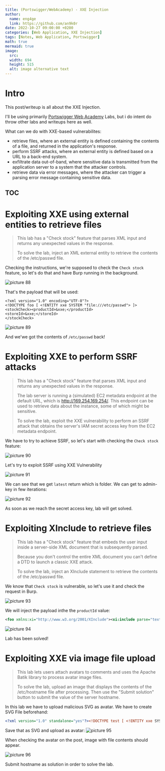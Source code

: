 ```yaml
---
title: (Portswigger/WebAcademy) - XXE Injection
author:
  name: eng4ge
  link: https://github.com/an9k0r
date: 2022-10-27 09:00:00 +0200
categories: [Web Application, XXE Injection]
tags: [Notes, Web Application, Portswigger]
math: true
mermaid: true
image:
  src: 
  width: 694
  height: 515
  alt: image alternative text
---
```

# Intro
This post/writeup is all about the XXE Injection.

I'll be using primarily [Portswigger Web Academy](https://portswigger.net/web-security/xxe) Labs, but i do intent do throw other labs and writeups here as well.

What can we do with XXE-based vulnerabilites:
- retrieve files, where an external entity is defined containing the contents of a file, and returned in the application's response.
- perform SSRF attacks, where an external entity is defined based on a URL to a back-end system.
- exfiltrate data out-of-band, where sensitive data is transmitted from the application server to a system that the attacker controls.
-  retrieve data via error messages, where the attacker can trigger a parsing error message containing sensitive data.

## TOC

# Exploiting XXE using external entities to retrieve files

>  This lab has a "Check stock" feature that parses XML input and returns any unexpected values in the response.
> 
> To solve the lab, inject an XML external entity to retrieve the contents of the /etc/passwd file. 

Checking the instructions, we're supposed to check the `Check stock` feature, so let's do that and have Burp running in the background.

![picture 88](images/777853f2dca23553816522d04d499702489586634bc4de129e2bdf70d3766e5a.png)  

That's the payload that will be used:
```
<?xml version="1.0" encoding="UTF-8"?>
<!DOCTYPE foo [ <!ENTITY xxe SYSTEM "file:///etc/passwd"> ]>
<stockCheck><productId>&xxe;</productId>
<storeId>&xxe;</storeId>
</stockCheck>
```

![picture 89](images/053e784ba1e648de41b08fba2ec4610c18c15ce14dcb2c2af0f8ce5d95035cf5.png)  

And we'we got the contents of `/etc/passwd` back!

# Exploiting XXE to perform SSRF attacks
>  This lab has a "Check stock" feature that parses XML input and returns any unexpected values in the response.
> 
> The lab server is running a (simulated) EC2 metadata endpoint at the default URL, which is http://169.254.169.254/. This endpoint can be used to retrieve data about the instance, some of which might be sensitive.
> 
> To solve the lab, exploit the XXE vulnerability to perform an SSRF attack that obtains the server's IAM secret access key from the EC2 metadata endpoint. 

We have to try to achieve SSRF, so let's start with checking the `Check stock` feature:

![picture 90](images/954e7739686c3328c8370ba4d699b7be4603e8a687486765b6ee9ddfed757e5a.png)  

Let's try to exploit SSRF using XXE Vulnerability

![picture 91](images/0394209e54deae27e40549d819691a9e716e94382d306b8c260b8c61af411b0e.png)  

We can see that we get `latest` return which is folder. We can get to admin-key in few iterations:

![picture 92](images/80feda92882deb816f18bd4596a3de7ad755e74716a018c78ac6191323647fa3.png)  

As soon as we reach the secret access key, lab will get solved.

# Exploiting XInclude to retrieve files
>  This lab has a "Check stock" feature that embeds the user input inside a server-side XML document that is subsequently parsed.
> 
> Because you don't control the entire XML document you can't define a DTD to launch a classic XXE attack.
> 
> To solve the lab, inject an XInclude statement to retrieve the contents of the /etc/passwd file. 

We know that `Check stock` is vulnerable, so let's use it and check the request in Burp.

![picture 93](images/92e4e0d678e7eac3acb0c69e6884c66336072e52d5fd3fc65031546eab16bb12.png)  

We will inject the payload inthe the `productId` value:

```xml
<foo xmlns:xi="http://www.w3.org/2001/XInclude"><xi:include parse="text" href="file:///etc/passwd"/></foo>
```

![picture 94](images/a14b874d3954970e5e0dedb5534e5b9dd79fccc6a11b3e7e2f5e01554e716a38.png)  

Lab has been solved!

# Exploiting XXE via image file upload

>  This lab lets users attach avatars to comments and uses the Apache Batik library to process avatar image files.
> 
> To solve the lab, upload an image that displays the contents of the /etc/hostname file after processing. Then use the "Submit solution" button to submit the value of the server hostname. 

In this lab we have to upload malicious SVG as avatar. We have to create SVG File beforehand:

```xml
<?xml version="1.0" standalone="yes"?><!DOCTYPE test [ <!ENTITY xxe SYSTEM "file:///etc/hostname" > ]><svg width="128px" height="128px" xmlns="http://www.w3.org/2000/svg" xmlns:xlink="http://www.w3.org/1999/xlink" version="1.1"><text font-size="16" x="0" y="16">&xxe;</text></svg>
```

Save that as SVG and upload as avatar:
![picture 95](images/642512d15ef090c1e7f78f1748b3184d40208340be8b5a9b9a49bac98dc4fe09.png)  

When checking the avatar on the post, image with file contents should appear.

![picture 96](images/fc2ef080d5dac7ee1a32779ca83d54084849da6c40999cd7f1ccb3148b141721.png)  

Submit hostname as solution in order to solve the lab.